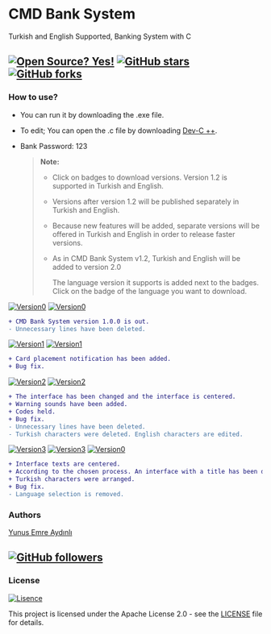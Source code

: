 # CMD Bank System
Turkish and English Supported, Banking System with C
## [![Open Source? Yes!](https://badgen.net/badge/Open%20Source%20%3F/Yes%21/blue?icon=github)](https://github.com/yunusemreaydinli/CMD_Bank_System/) [![GitHub stars](https://img.shields.io/github/stars/yunusemreaydinli/CMD_Bank_System.svg?style=social&label=Star&maxAge=2592000)](https://GitHub.com/yunusemreaydinli/CMD_Bank_System/stargazers/) [![GitHub forks](https://img.shields.io/github/forks/yunusemreaydinli/CMD_Bank_System.svg?style=social&label=Fork&maxAge=2592000)](https://GitHub.com/yunusemreaydinli/CMD_Bank_System/network/)


### How to use?

* You can run it by downloading the .exe file.
* To edit; You can open the .c file by downloading [Dev-C ++](https://sourceforge.net/projects/orwelldevcpp/). 
* Bank Password: 123

  > **Note:**
  >
  > * Click on badges to download versions. Version 1.2 is supported in Turkish and English.
  > * Versions after version 1.2 will be published separately in Turkish and English.
  > * Because new features will be added, separate versions will be offered in Turkish and English in order to release faster versions.
  > * As in CMD Bank System v1.2, Turkish and English will be added to version 2.0
  >
  >   The language version it supports is added next to the badges. Click on the badge of the language you want to download.

[![Version0](https://img.shields.io/badge/Version-1.0-green.svg?style=flat-square)](https://github.com/yunusemreaydinli/CMD_Bank_System/releases/tag/v1.0) [![Version0](https://img.shields.io/badge/Support-TR--EN-important.svg?style=flat-square)](https://github.com/yunusemreaydinli/CMD_Bank_System/releases/tag/v1.0)

```diff
+ CMD Bank System version 1.0.0 is out.
- Unnecessary lines have been deleted.
```

[![Version1](https://img.shields.io/badge/Version-1.1-green.svg?style=flat-square)](https://github.com/yunusemreaydinli/CMD_Bank_System/releases/tag/v1.1) [![Version1](https://img.shields.io/badge/Support-TR--EN-important.svg?style=flat-square)](https://github.com/yunusemreaydinli/CMD_Bank_System/releases/tag/v1.1)

```diff
+ Card placement notification has been added.
+ Bug fix.
```

[![Version2](https://img.shields.io/badge/Version-1.2-green.svg?style=flat-square)](https://github.com/yunusemreaydinli/CMD_Bank_System/releases/tag/v1.2) [![Version2](https://img.shields.io/badge/Support-TR--EN-important.svg?style=flat-square)](https://github.com/yunusemreaydinli/CMD_Bank_System/releases/tag/v1.2)

```diff
+ The interface has been changed and the interface is centered.
+ Warning sounds have been added.
+ Codes held.
+ Bug fix.
- Unnecessary lines have been deleted.
- Turkish characters were deleted. English characters are edited.
```

[![Version3](https://img.shields.io/badge/Version-1.3-green.svg?style=flat-square)](./) [![Version3](https://img.shields.io/badge/Support-TR-red.svg?style=flat-square)](https://github.com/yunusemreaydinli/CMD_Bank_System/releases/tag/v1.3TR) [![Version0](https://img.shields.io/badge/Support-EN-blue.svg?style=flat-square)](https://github.com/yunusemreaydinli/CMD_Bank_System/releases/tag/v1.3EN)

```diff
+ Interface texts are centered.
+ According to the chosen process. An interface with a title has been designed.
+ Turkish characters were arranged.
+ Bug fix.
- Language selection is removed.
```

### Authors

[Yunus Emre Aydınlı](https://github.com/yunusemreaydinli/)

## [![GitHub followers](https://img.shields.io/github/followers/yunusemreaydinli.svg?style=social&label=Follow&maxAge=2592000)](https://github.com/yunusemreaydinli?tab=followers)

### License

[![Lisence](https://img.shields.io/hexpm/l/apa?label=License)](https://github.com/yunusemreaydinli/CMD_Bank_System/blob/master/LICENSE)

This project is licensed under the Apache License 2.0 - see the [LICENSE](https://github.com/yunusemreaydinli/CMD_Bank_System/blob/master/LICENSE) file for details.
